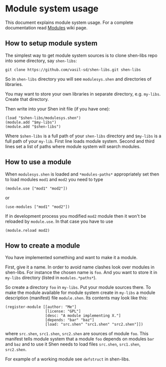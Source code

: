 # Module system usage

This document explains module system usage. For a complete documentation read
[Modules](https://github.com/vasil-sd/shen-libs/wiki/Modules) wiki page.

## How to setup module system

The simplest way to get module system sources is to clone shen-libs repo into
some directory, say `shen-libs`:

    git clone https://github.com/vasil-sd/shen-libs.git shen-libs

So in `shen-libs` directory you will see `modulesys.shen` and directories of
libraries.

You may want to store your own libraries in separate directory, e.g.
`my-libs`. Create that directory.

Then write into your Shen init file (if you have one):

    (load "$shen-libs/modulesys.shen")
    (module.add "$my-libs")
    (module.add "$shen-libs")

Where `$shen-libs` is a full path of your `shen-libs` directory and `$my-libs`
is a full path of your `my-lib`. First line loads module system. Second and
third lines set a list of paths where module system will search modules.

## How to use a module

When `modulesys.shen` is loaded and `*modules-paths*` appropriately set then
to load modules `mod1` and `mod2` you need to type

    (module.use ["mod1" "mod2"])

or 

    (use-modules ["mod1" "mod2"])

If in development process you modified `mod2` module then it won't be reloaded
by `module.use`. In that case you have to use

    (module.reload mod2)

## How to create a module

You have implemented something and want to make it a module.

First, give it a name. In order to avoid name clashes look over modules in
shen-libs. For instance the chosen name is `foo`. And you want to store it in
`my-libs` directory (listed in `modules.*paths*`).

So create a directory `foo` in `my-libs`. Put your module sources there. To
make the module available for module system create in `my-libs` a module
description (manifest) file `module.shen`. Its contents may look like this:

    (register-module [[author: "Me"]
                      [license: "GPL"]
                      [desc: "A module implementing X."]
                      [depends: "bar" "baz"]
                      [load: "src.shen" "src1.shen" "src2.shen"]])

where `src.shen`, `src1.shen`, `src2.shen` are sources of module `foo`. This
manifest tells module system that a module `foo` depends on modules `bar` and
`baz` and to use it Shen needs to load files `src.shen`, `src1.shen`,
`src2.shen`.

For example of a working module see `defstruct` in shen-libs.
